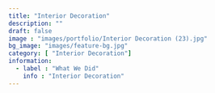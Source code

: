```yaml
---
title: "Interior Decoration"
description: ""
draft: false
image : "images/portfolio/Interior Decoration (23).jpg"
bg_image: "images/feature-bg.jpg"
category: [ "Interior Decoration"]
information:
  - label : "What We Did"
    info : "Interior Decoration"
---
```



